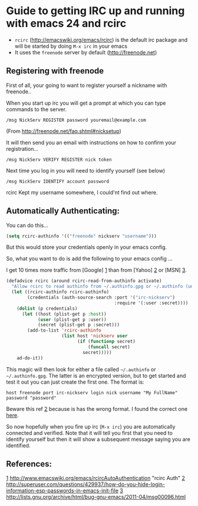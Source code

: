 # Guide to getting IRC up and running with emacs 24 and rcirc

- `rcirc` (http://emacswiki.org/emacs/rcirc) is the default irc package and will be started by doing `M-x irc` in your emacs
- It uses the `freenode` server by default (http://freenode.net)

## Registering with freenode

First of all, your going to want to register yourself a nickname with freenode..

When you start up irc you will get a prompt at which you can type commands to the server.

`/msg NickServ REGISTER password youremail@example.com` 

(From http://freenode.net/faq.shtml#nicksetup)

It will then send you an email with instructions on how to confirm your registration...

`/msg NickServ VERIFY REGISTER nick token`

Next time you log in you will need to identify yourself (see below)

`/msg NickServ IDENTIFY account password`

rcirc Kept my username somewhere, I could'nt find out where.

## Automatically Authenticating:

You can do this...
```lisp
(setq rcirc-authinfo '(("freenode" nickserv "username")))
```

But this would store your credentials openly in your emacs config.

So, what you want to do is add the following to your emacs config  ...

I get 10 times more traffic from [Google] [1] than from
[Yahoo] [2] or [MSN] [3].

  [1]: http://google.com/        "Google"
  [2]: http://search.yahoo.com/  "Yahoo Search"
  [3]: http://search.msn.com/    "MSN Search"

```lisp
(defadvice rcirc (around rcirc-read-from-authinfo activate)
  "Allow rcirc to read authinfo from ~/.authinfo.gpg or ~/.authinfo (un-encrypted) via the auth-source API."
  (let ((rcirc-authinfo rcirc-authinfo)
        (credentials (auth-source-search :port '("irc-nickserv")
                                         :require '(:user :secret))))
    (dolist (p credentials)
      (let ((host (plist-get p :host))
            (user (plist-get p :user))
            (secret (plist-get p :secret)))
        (add-to-list 'rcirc-authinfo
                     (list host 'nickserv user
                           (if (functionp secret)
                               (funcall secret)
                             secret)))))
    ad-do-it))
```

This magic will then look for either a file called `~/.authinfo` or `~/.authinfo.gpg`. The latter is an encrypted version, but to get started and test it out you can just create the first one. The format is:

```
host freenode port irc-nickserv login nick username "My FullName" password "password"
```
Beware this ref [2] because is has the wrong format. I found the correct one [here][3].

So now hopefully when you fire up irc (`M-x irc`) you are automatically connected and verified. Note that it will tell you first that you need to identify yourself but then it will show a subsequent message saying you are identified.


## References:

[1] http://www.emacswiki.org/emacs/rcircAutoAuthentication "rcirc Auth"
[2] http://superuser.com/questions/429937/how-do-you-hide-login-information-esp-passwords-in-emacs-init-file 
[3] http://lists.gnu.org/archive/html/bug-gnu-emacs/2011-04/msg00096.html

